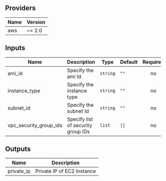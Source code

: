 ## Providers

| Name | Version |
|------|---------|
| aws | ~> 2.0 |

## Inputs

| Name | Description | Type | Default | Required |
|------|-------------|------|---------|:-----:|
| ami\_id | Specify the ami Id | `string` | `""` | no |
| instance\_type | Specify the instance type | `string` | `""` | no |
| subnet\_id | Specify the subnet Id | `string` | `""` | no |
| vpc\_security\_group\_ids | Specify list of security group IDs | `list` | `[]` | no |

## Outputs

| Name | Description |
|------|-------------|
| private\_ip | Private IP of EC2 Instance |


